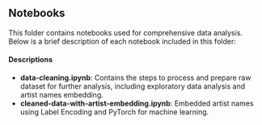 ## Notebooks
This folder contains notebooks used for comprehensive data analysis. Below is a brief description of each notebook included in this folder:

#### Descriptions 
- **data-cleaning.ipynb**: Contains the steps to process and prepare raw dataset for further analysis, including exploratory data analysis and artist names embedding.
- **cleaned-data-with-artist-embedding.ipynb**: Embedded artist names using Label Encoding and PyTorch for machine learning.
